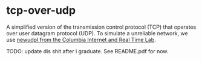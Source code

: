# tcp-over-udp
A simplified version of the transmission control protocol (TCP) that operates over user datagram protocol (UDP). To simulate a unreliable network, we use [newudpl from the Columbia Internet and Real Time Lab](http://www.cs.columbia.edu/~hgs/research/projects/newudpl/newudpl-1.4/newudpl.html).


TODO:
update dis shit after i graduate. See README.pdf for now.
